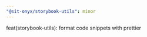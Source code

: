 ```yaml
---
"@sit-onyx/storybook-utils": minor
---
```


feat(storybook-utils): format code snippets with prettier

